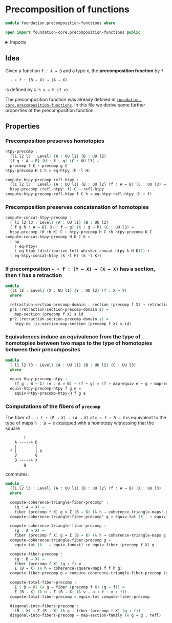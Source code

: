 # Precomposition of functions

```agda
module foundation.precomposition-functions where

open import foundation-core.precomposition-functions public
```

<details><summary>Imports</summary>

```agda
open import foundation.action-on-identifications-functions
open import foundation.dependent-pair-types
open import foundation.precomposition-dependent-functions
open import foundation.sections
open import foundation.universe-levels

open import foundation-core.commuting-squares-of-maps
open import foundation-core.commuting-triangles-of-maps
open import foundation-core.equivalences
open import foundation-core.fibers-of-maps
open import foundation-core.function-extensionality
open import foundation-core.function-types
open import foundation-core.functoriality-dependent-pair-types
open import foundation-core.homotopies
open import foundation-core.identity-types
open import foundation-core.retractions
open import foundation-core.whiskering-homotopies-composition
```

</details>

## Idea

Given a function `f : A → B` and a type `X`, the **precomposition function** by
`f`

```text
  - ∘ f : (B → X) → (A → X)
```

is defined by `λ h x → h (f x)`.

The precomposition function was already defined in
[`foundation-core.precomposition-functions`](foundation-core.precomposition-functions.md).
In this file we derive some further properties of the precomposition function.

## Properties

### Precomposition preserves homotopies

```agda
htpy-precomp :
  {l1 l2 l3 : Level} {A : UU l1} {B : UU l2}
  {f g : A → B} (H : f ~ g) (C : UU l3) →
  precomp f C ~ precomp g C
htpy-precomp H C h = eq-htpy (h ·l H)

compute-htpy-precomp-refl-htpy :
  {l1 l2 l3 : Level} {A : UU l1} {B : UU l2} (f : A → B) (C : UU l3) →
  htpy-precomp (refl-htpy' f) C ~ refl-htpy
compute-htpy-precomp-refl-htpy f C h = eq-htpy-refl-htpy (h ∘ f)
```

### Precomposition preserves concatenation of homotopies

```agda
compute-concat-htpy-precomp :
  { l1 l2 l3 : Level} {A : UU l1} {B : UU l2}
  { f g h : A → B} (H : f ~ g) (K : g ~ h) (C : UU l3) →
  htpy-precomp (H ∙h K) C ~ htpy-precomp H C ∙h htpy-precomp K C
compute-concat-htpy-precomp H K C k =
  ( ap
    ( eq-htpy)
    ( eq-htpy (distributive-left-whisker-concat-htpy k H K))) ∙
  ( eq-htpy-concat-htpy (k ·l H) (k ·l K))
```

### If precomposition `- ∘ f : (Y → X) → (X → X)` has a section, then `f` has a retraction

```agda
module _
  {l1 l2 : Level} {X : UU l1} {Y : UU l2} (f : X → Y)
  where

  retraction-section-precomp-domain : section (precomp f X) → retraction f
  pr1 (retraction-section-precomp-domain s) =
    map-section (precomp f X) s id
  pr2 (retraction-section-precomp-domain s) =
    htpy-eq (is-section-map-section (precomp f X) s id)
```

### Equivalences induce an equivalence from the type of homotopies between two maps to the type of homotopies between their precomposites

```agda
module _
  { l1 l2 l3 : Level} {A : UU l1} {B : UU l2} {C : UU l3}
  where

  equiv-htpy-precomp-htpy :
    (f g : B → C) (e : A ≃ B) → (f ~ g) ≃ (f ∘ map-equiv e ~ g ∘ map-equiv e)
  equiv-htpy-precomp-htpy f g e =
    equiv-htpy-precomp-htpy-Π f g e
```

### Computations of the fibers of `precomp`

The fiber of `- ∘ f : (B → X) → (A → X)` at `g ∘ f : B → X` is equivalent to the
type of maps `h : B → X` equipped with a homotopy witnessing that the square

```text
        f
    A -----> B
    |        |
  f |        | h
    V        V
    B -----> X
        g
```

commutes.

```agda
module _
  {l1 l2 l3 : Level} {A : UU l1} {B : UU l2} (f : A → B) (X : UU l3)
  where

  compute-coherence-triangle-fiber-precomp' :
    (g : A → X) →
    fiber (precomp f X) g ≃ Σ (B → X) (λ h → coherence-triangle-maps' g h f)
  compute-coherence-triangle-fiber-precomp' g = equiv-tot (λ _ → equiv-funext)

  compute-coherence-triangle-fiber-precomp :
    (g : A → X) →
    fiber (precomp f X) g ≃ Σ (B → X) (λ h → coherence-triangle-maps g h f)
  compute-coherence-triangle-fiber-precomp g =
    equiv-tot (λ _ → equiv-funext) ∘e equiv-fiber (precomp f X) g

  compute-fiber-precomp :
    (g : B → X) →
    fiber (precomp f X) (g ∘ f) ≃
    Σ (B → X) (λ h → coherence-square-maps f f h g)
  compute-fiber-precomp g = compute-coherence-triangle-fiber-precomp (g ∘ f)

  compute-total-fiber-precomp :
    Σ ( B → X) (λ g → fiber (precomp f X) (g ∘ f)) ≃
    Σ (B → X) (λ u → Σ (B → X) (λ v → u ∘ f ~ v ∘ f))
  compute-total-fiber-precomp = equiv-tot compute-fiber-precomp

  diagonal-into-fibers-precomp :
    (B → X) → Σ (B → X) (λ g → fiber (precomp f X) (g ∘ f))
  diagonal-into-fibers-precomp = map-section-family (λ g → g , refl)
```
